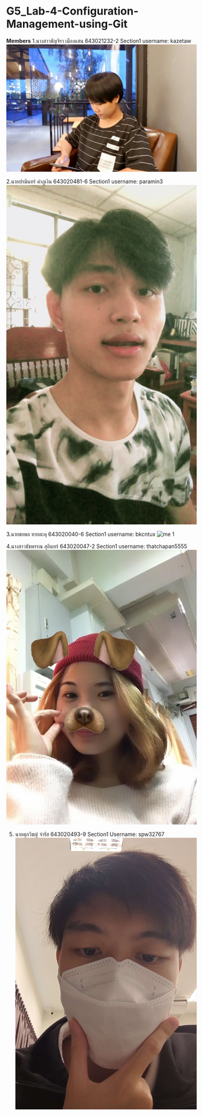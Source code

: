 # G5_Lab-4-Configuration-Management-using-Git
**Members**
1.นางสาวธัญจิรา เมืองแสน 643021232-2 Section1 username: kazetaw
![ta](media/ta.jpg)

2.นายปรมินทร์ คำภูเงิน 643020481-6 Section1 username: paramin3
![paramin](media/paramin.jpg)

3.นายชยพล ทายตะคุ 643020040-6 Section1 username: bkcntux
![me 1](media/me1.jpg)

4.นางสาวธัชพรรณ สุอินทร์ 643020047-2 Section1 username: thatchapan5555
![dog](media/dog.jpg)

5. นายศุภวิชญ์ จำรัส 643020493-9 Section1 Username: spw32767
![suphawit](media/suphawit.jpg)
